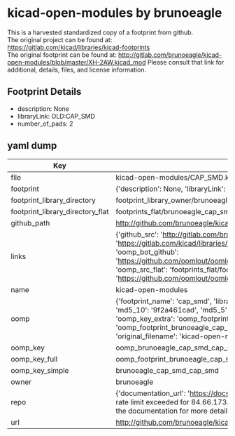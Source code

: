 # kicad-open-modules by brunoeagle  
This is a harvested standardized copy of a footprint from github.  
The original project can be found at:  
https://gitlab.com/kicad/libraries/kicad-footprints  
The original footprint can be found at:
http://gitlab.com/brunoeagle/kicad-open-modules/blob/master/XH-2AW.kicad_mod
Please consult that link for additional, details, files, and license information.  
## Footprint Details
* description: None  
* libraryLink: OLD:CAP_SMD  
* number_of_pads: 2  
## yaml dump  
| Key | Value |  
| --- | --- |  
| file | kicad-open-modules/CAP_SMD.kicad_mod |  
| footprint | {'description': None, 'libraryLink': 'OLD:CAP_SMD', 'number_of_pads': 2} |  
| footprint_library_directory | footprint_library_owner/brunoeagle_kicad-open-modules |  
| footprint_library_directory_flat | footprints_flat/brunoeagle_cap_smd_cap_smd/working |  
| github_path | http://github.com/brunoeagle/kicad-open-modules/blob/master/CAP_SMD.kicad_mod |  
| links | {'github_src': 'http://gitlab.com/brunoeagle/kicad-open-modules/blob/master/XH-2AW.kicad_mod', 'github_src_repo': 'https://gitlab.com/kicad/libraries/kicad-footprints', 'oomp_bot': 'footprints/brunoeagle_cap_smd_cap_smd/working', 'oomp_bot_github': 'https://github.com/oomlout/oomlout_oomp_footprint_bot/tree/main/footprints/brunoeagle_cap_smd_cap_smd/working', 'oomp_src_flat': 'footprints_flat/footprints_flat/brunoeagle_cap_smd_cap_smd/working', 'oomp_src_flat_github': 'https://github.com/oomlout/oomlout_oomp_footprint_src/tree/main/footprints_flat/brunoeagle_cap_smd_cap_smd/working'} |  
| name | kicad-open-modules |  
| oomp | {'footprint_name': 'cap_smd', 'library_name': 'cap_smd_kicad_mod', 'md5': '9f2a461cad1273d9a1278e821ad7b079', 'md5_10': '9f2a461cad', 'md5_5': '9f2a4', 'md5_6': '9f2a46', 'oomp_key': 'oomp_brunoeagle_cap_smd_cap_smd', 'oomp_key_extra': 'oomp_footprint_brunoeagle_cap_smd_cap_smd', 'oomp_key_full': 'oomp_footprint_brunoeagle_cap_smd_cap_smd_9f2a46', 'oomp_key_simple': 'brunoeagle_cap_smd_cap_smd', 'original_filename': 'kicad-open-modules/CAP_SMD.kicad_mod', 'owner_name': 'brunoeagle'} |  
| oomp_key | oomp_brunoeagle_cap_smd_cap_smd |  
| oomp_key_full | oomp_footprint_brunoeagle_cap_smd_cap_smd |  
| oomp_key_simple | brunoeagle_cap_smd_cap_smd |  
| owner | brunoeagle |  
| repo | {'documentation_url': 'https://docs.github.com/rest/overview/resources-in-the-rest-api#rate-limiting', 'message': "API rate limit exceeded for 84.66.173.59. (But here's the good news: Authenticated requests get a higher rate limit. Check out the documentation for more details.)"} |  
| url | http://github.com/brunoeagle/kicad-open-modules |  

